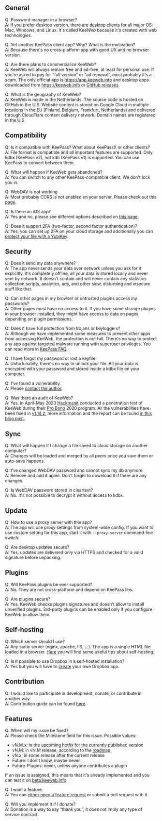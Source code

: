 ## General
Q: Password manager in a browser?  
A: If you prefer desktop version, there are [desktop clients](https://github.com/keeweb/keeweb/releases/latest) for all major OS: Mac, Windows, and Linux. It's called Kee*Web* because it's created with web technologies.  

Q: Yet another KeePass client app? Why? What is the motivation?  
A: Because there's no cross-platform app with good UX and no browser version.  

Q: Are there plans to commercialize KeeWeb?  
A: KeeWeb will always remain free and ad-free, at least for personal use. If you're asked to pay for “full version” or “ad removal”, most probably it's a scam. The only official app is https://app.keeweb.info and desktop apps downloaded from https://keeweb.info or [GitHub releases](https://github.com/keeweb/keeweb/releases).  

Q: What is the geography of KeeWeb?  
A: KeeWeb is made in the Netherlands. The source code is hosted on GitHub in the U.S. Website content is stored on Google Cloud in multiple locations in the EU (Finland, Belgium, Frankfurt, Netherlands) and delivered through CloudFlare content delivery network. Domain names are registered in the U.S.  

## Compatibility
Q: Is it compatible with KeePass? What about KeePassX or other clients?  
A: File format is compatible and all important features are supported. Only kdbx (KeePass v2), not kdb (KeePass v1) is supported. You can use KeePass to convert between them.  

Q: What will happen if KeeWeb gets abandoned?  
A: You can switch to any other KeePass-compatible client. We don't lock you in.  

Q: WebDAV is not working  
A: Most probably CORS is not enabled on your server. Please check out this [page](WebDAV-Config).  

Q: Is there an iOS app?  
A: Yes and no, please see different options described on [this page](iOS).  

Q: Does it support 2FA (two-factor, second factor authentication)?  
A: Yes, you can set up 2FA on your cloud storage and additionally you can [protect your file with a YubiKey](YubiKey).  

## Security
Q: Does it send my data anywhere?  
A: The app never sends your data over network unless you ask for it explicitly, it's completely offline, all your data is stored locally and never sent by network. It doesn't contain and will never contain any statistics collection scripts, analytics, ads, and other slow, disturbing and insecure stuff like that.  

Q: Can other pages in my browser or untrusted plugins access my passwords?  
A: Other pages must have no access to it. If you have some strange plugins in your browser installed, they might have access to data on pages, depending on plugin permissions.  

Q: Does it have full protection from trojans or keyloggers?  
A: Although we have implemented some measures to prevent other apps from accessing KeeWeb, the protection is not full. There's no way to protect any app against targeted malware running with superuser privileges. You can read more in [KeePass FAQ](http://keepass.info/help/base/security.html#secspecattacks).  

Q: I have forgot my password or lost a keyfile.  
A: Unfortunately, there's no way to unlock your file. All your data is encrypted with your password and stored inside a kdbx file on your computer.  

Q: I've found a vulnerability.  
A: Please [contact the author](mailto:antelle.net@gmail.com).  

Q: Was there an audit of KeeWeb?  
A: Yes, in April-May 2020 [Hackmanit](https://www.hackmanit.de/) conducted a penetration test of KeeWeb during their [Pro Bono](https://www.hackmanit.de/en/blog-en/80-pro-bono-penetration-test) 2020 program. All the vulnerabilities have been fixed in [v1.14.2](https://github.com/keeweb/keeweb/releases/tag/v1.14.2), more information and the report can be found [in this blog post](https://www.hackmanit.de/en/blog-en/104-pro-bono-penetration-test-keeweb).  

## Sync
Q: What will happen if I change a file saved to cloud storage on another computer?  
A: Changes will be loaded and merged by all peers once you save them or auto-save happens.  

Q: I've changed WebDAV password and cannot sync my db anymore.  
A: Remove and add it again. Don't forget to download it if there are any changes.  

Q: Is WebDAV password stored in cleartext?  
A: No. It's not possible to decrypt it without access to kdbx.  

## Update
Q: How to use a proxy server with this app?  
A: The app will use proxy settings from system-wide config. If you want to use custom setting for this app, start it with `--proxy-server` command-line switch.  

Q: Are desktop updates secure?  
A: Yes, updates are delivered only via HTTPS and checked for a valid signature before unpacking.  

## Plugins
Q: Will KeePass plugins be ever supported?  
A: No. They are not cross-platform and depend on KeePass libs.  

Q: Are plugins secure?  
A: Yes. KeeWeb checks plugins signatures and doesn't allow to install unverified plugins. 3rd-party plugins can be enabled only if you configure KeeWeb to allow them.  

## Self-hosting
Q: Which server should I use?  
A: Any static server (nginx, apache, IIS, ...). The app is a single HTML file loaded in a browser. [Here](https://github.com/keeweb/keeweb#self-hosting) you will find some useful tips about self-hosting.  

Q: Is it possible to use Dropbox in a self-hosted installation?  
A: Yes but you will have to [create](https://github.com/keeweb/keeweb/wiki/Dropbox-and-GDrive) your own Dropbox app.  

## Contribution

Q: I would like to participate in development, donate, or contribute in another way.  
A: Contribution guide can be found [here](https://github.com/keeweb/keeweb/blob/master/CONTRIBUTING.md).  

## Features
Q: When will my issue be fixed?  
A: Please check the Milestone field for this issue. Possible values:
- vN.M.x: in the upcoming hotfix for the currently published version
- vN.M: in vN.M release, according to the [roadmap](TODO)
- vN.x: in some release after the current release
- Future: I don't know, maybe never
- Future-Plugins: never, unless anyone contributes a plugin

If an issue is assigned, this means that it's already implemented and you can test it on [beta.keeweb.info](https://beta.keeweb.info)  

Q: I want a feature.  
A: You can [either open a feature request](https://github.com/keeweb/keeweb/issues/new?title=[Feature%20request]%20) or submit a pull request with it.  

Q: Will you implement it if I donate?  
A: Donation is a way to say “thank you”, it does not imply any type of service contract.  